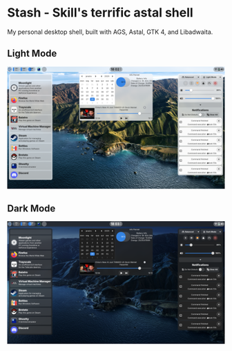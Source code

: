 # Stash - Skill's terrific astal shell

My personal desktop shell, built with AGS, Astal, GTK 4, and Libadwaita.

## Light Mode

![alt](/assets/desktop-light.png)

## Dark Mode

![alt](/assets/desktop-dark.png)
